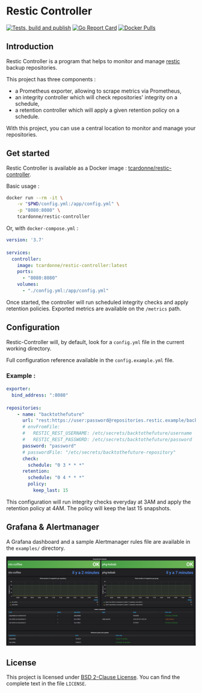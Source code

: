 # Restic Controller

[![Tests, build and publish](https://github.com/tcardonne/restic-controller/workflows/Tests,%20build%20and%20publish/badge.svg)](https://github.com/tcardonne/restic-controller/actions)
[![Go Report Card](https://goreportcard.com/badge/github.com/tcardonne/restic-controller)](https://goreportcard.com/report/github.com/tcardonne/restic-controller)
[![Docker Pulls](https://img.shields.io/docker/pulls/tcardonne/restic-controller)](https://hub.docker.com/r/tcardonne/restic-controller)

## Introduction

Restic Controller is a program that helps to monitor and manage [restic](https://github.com/restic/restic) backup repositories.

This project has three components :
- a Prometheus exporter, allowing to scrape metrics via Prometheus,
- an integrity controller which will check repositories' integrity on a schedule,
- a retention controller which will apply a given retention policy on a schedule.

With this project, you can use a central location to monitor and manage your repositories.


## Get started

Restic Controller is available as a Docker image : [tcardonne/restic-controller](https://hub.docker.com/repository/docker/tcardonne/restic-controller).

Basic usage :
```bash
docker run --rm -it \
    -v "$PWD/config.yml:/app/config.yml" \
    -p "8080:8080" \
    tcardonne/restic-controller
```

Or, with `docker-compose.yml` :
```yaml
version: '3.7'

services:
  controller:
    image: tcardonne/restic-controller:latest
    ports:
      - "8080:8080"
    volumes:
      - "./config.yml:/app/config.yml"
```


Once started, the controller will run scheduled integrity checks and apply retention policies. Exported metrics are available on the `/metrics` path.

## Configuration

Restic-Controller will, by default, look for a `config.yml` file in the current working directory.

Full configuration reference available in the `config.example.yml` file.

### Example :

```yaml
exporter:
  bind_address: ":8080"

repositories:
    - name: "backtothefuture"
      url: "rest:https://user:password@repositories.restic.example/backtothefuture"
      # envFromFile:
      #   RESTIC_REST_USERNAME: /etc/secrets/backtothefuture/username
      #   RESTIC_REST_PASSWORD: /etc/secrets/backtothefuture/password
      password: "password"
      # passwordFile: "/etc/secrets/backtothefuture-repository"
      check:
        schedule: "0 3 * * *"
      retention:
        schedule: "0 4 * * *"
        policy:
          keep_last: 15
```

This configuration will run integrity checks everyday at 3AM and apply the retention policy at 4AM. The policy will keep the last 15 snapshots.

## Grafana & Alertmanager

A Grafana dashboard and a sample Alertmanager rules file are available in the `examples/` directory.

![Grafana example](examples/grafana.png)


## License

This project is licensed under [BSD 2-Clause License](https://opensource.org/licenses/BSD-2-Clause). You can find the complete text in the file `LICENSE`.